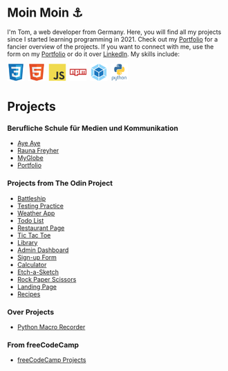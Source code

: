 # Moin Moin ⚓

I'm Tom, a web developer from Germany. Here, you will find all my projects since I started learning programming in 2021. Check out my [Portfolio](https://github.com/TomSoerr/portfoliov2) for a fancier overview of the projects. If you want to connect with me, use the form on my [Portfolio](https://github.com/TomSoerr/portfoliov2) or do it over [LinkedIn](https://www.linkedin.com/in/tom-st%C3%B6hrer-b5707a265/). My skills include:

<div>
  <img src="https://raw.githubusercontent.com/devicons/devicon/master/icons/css3/css3-original.svg"  title="CSS3" alt="CSS" width="40" height="40"/>&nbsp;
  <img src="https://github.com/devicons/devicon/blob/master/icons/html5/html5-original.svg" title="HTML5" alt="HTML" width="40" height="40"/>&nbsp;
  <img src="https://github.com/devicons/devicon/blob/master/icons/javascript/javascript-original.svg" title="JavaScript" alt="JavaScript" width="40" height="40"/>&nbsp;
    <img src="https://raw.githubusercontent.com/devicons/devicon/master/icons/npm/npm-original-wordmark.svg" title="NPM" alt="NPM" width="40" height="40"/>&nbsp;
  <img src="https://raw.githubusercontent.com/devicons/devicon/master/icons/webpack/webpack-original.svg" title="Webpack" alt="Webpack" width="40" heigt="40">&nbsp;
  <img src="https://github.com/devicons/devicon/blob/master/icons/python/python-original-wordmark.svg" title="Python 3" alt="Python 3" width="40" heigt="40">&nbsp;
</div>

# Projects

### Berufliche Schule für Medien und Kommunikation
- [Aye Aye](https://github.com/TomSoerr/Abschlusspruefung-der-Berufsfachschule-Screendesign-2024-BMK-HH)
- [Rauna Freyher](https://github.com/TomSoerr/lf08-rauna-freyher)
- [MyGlobe](https://github.com/TomSoerr/LF-05)
- [Portfolio](https://github.com/TomSoerr/portfolio)

### Projects from The Odin Project
- [Battleship](https://github.com/TomSoerr/odin-battleship)
- [Testing Practice](https://github.com/TomSoerr/odin-testing-practice)
- [Weather App](https://github.com/TomSoerr/odin-weather-app)
- [Todo List](https://github.com/TomSoerr/odin-todo-list)
- [Restaurant Page](https://github.com/TomSoerr/odin-restaurant-page)
- [Tic Tac Toe](https://github.com/TomSoerr/odin-tic-tac-toe)
- [Library](https://github.com/TomSoerr/odin-library)
- [Admin Dashboard](https://github.com/TomSoerr/odin-admin-dashboard)
- [Sign-up Form](https://github.com/TomSoerr/odin-sign-up-form)
- [Calculator](https://github.com/TomSoerr/odin-calculator)
- [Etch-a-Sketch](https://github.com/TomSoerr/odin-etch-a-sketch)
- [Rock Paper Scissors](https://github.com/TomSoerr/odin-rock-paper-scissors)
- [Landing Page](https://github.com/TomSoerr/odin-landing-page)
- [Recipes](https://github.com/TomSoerr/odin-recipes)

### Over Projects
- [Python Macro Recorder](https://github.com/TomSoerr/macro-recorder)

### From freeCodeCamp
- [freeCodeCamp Projects](https://github.com/TomSoerr/freeCodeCamp-Projects)


<!---
TomSoerr/TomSoerr is a ✨ special ✨ repository because its `README.md` (this file) appears on your GitHub profile.
You can click the Preview link to take a look at your changes.
--->
